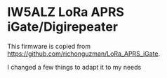 # IW5ALZ LoRa APRS iGate/Digirepeater

This firmware is copied from https://github.com/richonguzman/LoRa_APRS_iGate.

I changed a few things to adapt it to my needs
